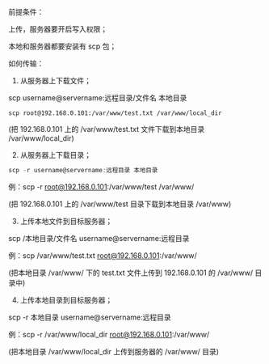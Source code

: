 前提条件：



上传，服务器要开启写入权限；



本地和服务器都要安装有 scp 包；



 



如何传输：



1. 从服务器上下载文件；



scp username@servername:远程目录/文件名 本地目录

```shell
scp root@192.168.0.101:/var/www/test.txt /var/www/local_dir
```







(把 192.168.0.101 上的 /var/www/test.txt 文件下载到本地目录 /var/www/local_dir)



 



2. 从服务器上下载目录；



```javascript
scp -r username@servername:远程目录 本地目录
```

例：scp -r root@192.168.0.101:/var/www/test /var/www/



(把 192.168.0.101 上的 /var/www/test 目录下载到本地目录 /var/www)



 



3. 上传本地文件到目标服务器；



scp /本地目录/文件名 username@servername:远程目录

例：scp /var/www/test.txt root@192.168.0.101:/var/www/



(把本地目录 /var/www/ 下的 test.txt 文件上传到 192.168.0.101 的 /var/www/ 目录中)



 



4. 上传本地目录到目标服务器；



scp -r 本地目录 username@servername:远程目录

例：scp -r /var/www/local_dir root@192.168.0.101:/var/www/



(把本地目录 /var/www/local_dir 上传到服务器的 /var/www/ 目录)